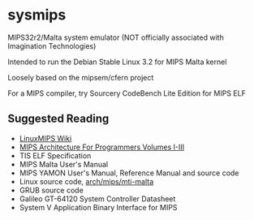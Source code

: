 # sysmips

MIPS32r2/Malta system emulator (NOT officially associated with Imagination Technologies)

Intended to run the Debian Stable Linux 3.2 for MIPS Malta kernel

Loosely based on the mipsem/cfern project

For a MIPS compiler, try Sourcery CodeBench Lite Edition for MIPS ELF

Suggested Reading
-

* [LinuxMIPS Wiki](http://www.linux-mips.org/wiki/MIPS_Malta)
* [MIPS Architecture For Programmers Volumes I-III](http://www.imgtec.com/mips/architectures/mips32.asp)
* TIS ELF Specification
* MIPS Malta User's Manual
* MIPS YAMON User's Manual, Reference Manual and source code
* Linux source code, [arch/mips/mti-malta](http://lxr.linux.no/linux+v3.2.65/arch/mips/mti-malta/)
* GRUB source code
* Galileo GT-64120 System Controller Datasheet
* System V Application Binary Interface for MIPS
